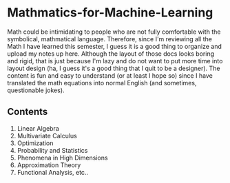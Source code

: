 # Mathmatics-for-Machine-Learning

Math could be intimidating to people who are not fully comfortable with the symbolical, mathmatical language. Therefore, since I'm reviewing all the Math I have learned this semester, I guess it is a good thing to organize and upload my notes up here. Although the layout of those docs looks boring and rigid, that is just because I'm lazy and do not want to put more time into layout design (ha, I guess it's a good thing that I quit to be a designer). The content is fun and easy to understand (or at least I hope so) since I have translated the math equations into normal English (and sometimes, questionable jokes). 

## Contents

1. Linear Algebra
2. Multivariate Calculus
3. Optimization
4. Probability and Statistics
5. Phenomena in High Dimensions
6. Approximation Theory
7. Functional Analysis, etc..
